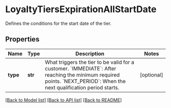 # LoyaltyTiersExpirationAllStartDate

Defines the conditions for the start date of the tier.

## Properties

Name | Type | Description | Notes
------------ | ------------- | ------------- | -------------
**type** | **str** | What triggers the tier to be valid for a customer.     &#x60;IMMEDIATE&#x60;: After reaching the minimum required points.  &#x60;NEXT_PERIOD&#x60;: When the next qualification period starts. | [optional] 

[[Back to Model list]](../README.md#documentation-for-models) [[Back to API list]](../README.md#documentation-for-api-endpoints) [[Back to README]](../README.md)


